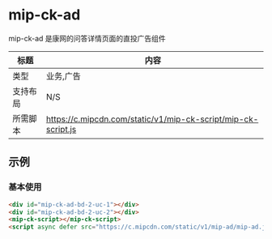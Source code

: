 # mip-ck-ad 

mip-ck-ad 是康网的问答详情页面的直投广告组件

标题|内容
----|----
类型|业务,广告
支持布局|N/S
所需脚本|https://c.mipcdn.com/static/v1/mip-ck-script/mip-ck-script.js

## 示例

### 基本使用

```html
<div id="mip-ck-ad-bd-2-uc-1"></div>
<div id="mip-ck-ad-bd-2-uc-2"></div>
<mip-ck-script></mip-ck-script>
<script async defer src="https://c.mipcdn.com/static/v1/mip-ad/mip-ad.js"></script>
```
